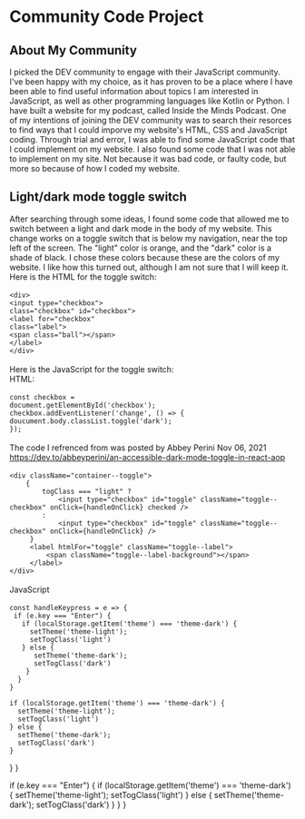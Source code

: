# Community Code Project

## About My Community

I picked the DEV community to engage with their JavaScript community. I've been happy with my choice, as it has proven to be a place where I have been able to find useful information about topics I am interested in JavaScript, as well as other programming languages like Kotlin or Python. I have built a website for my podcast, called Inside the Minds Podcast. One of my intentions of joining the DEV community was to search their resorces to find ways that I could imporve my website's HTML, CSS and JavaScript coding. Through trial and error, I was able to find some JavaScript code that I could implement on my website. I also found some code that I was not able to implement on my site. Not because it was bad code, or faulty code, but more so because of how I coded my website. 

## Light/dark mode toggle switch
After searching through some ideas, I found some code that allowed me to switch between a light and dark mode in the body of my website. This change works on a toggle switch that is below my navigation, near the top left of the screen. The "light" color is orange, and the "dark" color is a shade of black. I chose these colors because these are the colors of my website. I like how this turned out, although I am not sure that I will keep it. <br>
Here is the HTML for the toggle switch: <br>
<br>
``<div>`` <br>
``<input type="checkbox">`` <br>
``class="checkbox" id="checkbox">`` <br>
``<label for="checkbox"`` <br>
``class="label">`` <br>
``<span class="ball"></span>`` <br>
``</label>`` <br>
``</div>`` <br>
<br>
Here is the JavaScript for the toggle switch: <br>
HTML:<br> 
<br>
``const checkbox =`` <br>
``document.getElementById('checkbox');`` <br>
``checkbox.addEventListener('change', () => {`` <br>
``doucument.body.classList.toggle('dark');`` <br>
``});`` <br>
<br>
The code I refrenced from was posted by Abbey Perini Nov 06, 2021 https://dev.to/abbeyperini/an-accessible-dark-mode-toggle-in-react-aop <br>
<br>
``<div className="container--toggle">`` <br>
``    {`` <br>
``        togClass === "light" ?``<br> 
``            <input type="checkbox" id="toggle" className="toggle--checkbox" onClick={handleOnClick} checked />`` <br>
``        :`` <br>
``            <input type="checkbox" id="toggle" className="toggle--checkbox" onClick={handleOnClick} />`` <br>
``     }`` <br>
``     <label htmlFor="toggle" className="toggle--label">`` <br>
``          <span className="toggle--label-background"></span> ``<br>
``     </label>`` <br>
``</div>`` <br>
<br>
JavaScript <br>
<br>
``const handleKeypress = e => {`` <br>
 `` if (e.key === "Enter") {`` <br>
 ``   if (localStorage.getItem('theme') === 'theme-dark') {`` <br>
 ``     setTheme('theme-light');`` <br>
 ``     setTogClass('light')`` <br>
 ``   } else {`` <br>
``      setTheme('theme-dark');`` <br>
``      setTogClass('dark')`` <br>
``    }`` <br>
``  }`` <br>
``}`` <br>


    if (localStorage.getItem('theme') === 'theme-dark') {
      setTheme('theme-light');
      setTogClass('light')
    } else {
      setTheme('theme-dark');
      setTogClass('dark')
    }
  }
}

  if (e.key === "Enter") {
    if (localStorage.getItem('theme') === 'theme-dark') {
      setTheme('theme-light');
      setTogClass('light')
    } else {
      setTheme('theme-dark');
      setTogClass('dark')
    }
  }
}

